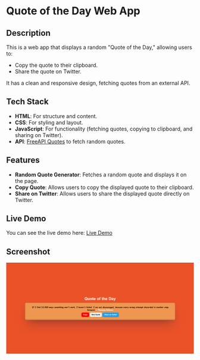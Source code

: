 # Quote of the Day Web App

## Description
This is a web app that displays a random "Quote of the Day," allowing users to:
- Copy the quote to their clipboard.
- Share the quote on Twitter.

It has a clean and responsive design, fetching quotes from an external API.

## Tech Stack
- **HTML**: For structure and content.
- **CSS**: For styling and layout.
- **JavaScript**: For functionality (fetching quotes, copying to clipboard, and sharing on Twitter).
- **API**: [FreeAPI Quotes](http://api.freeapi.app/api/v1/public/quotes/quote/random) to fetch random quotes.

## Features
- **Random Quote Generator**: Fetches a random quote and displays it on the page.
- **Copy Quote**: Allows users to copy the displayed quote to their clipboard.
- **Share on Twitter**: Allows users to share the displayed quote directly on Twitter.

## Live Demo
You can see the live demo here: [Live Demo](https://chaicode-quote-of-the-day.vercel.app/)

## Screenshot
![Quote of the Day Screenshot](image.png)
